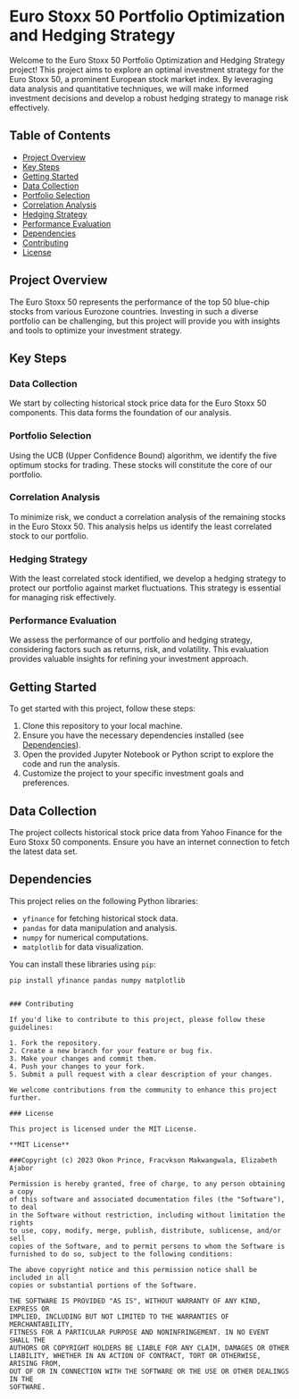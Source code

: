 # Euro Stoxx 50 Portfolio Optimization and Hedging Strategy

Welcome to the Euro Stoxx 50 Portfolio Optimization and Hedging Strategy project! This project aims to explore an optimal investment strategy for the Euro Stoxx 50, a prominent European stock market index. By leveraging data analysis and quantitative techniques, we will make informed investment decisions and develop a robust hedging strategy to manage risk effectively.

## Table of Contents

- [Project Overview](#project-overview)
- [Key Steps](#key-steps)
- [Getting Started](#getting-started)
- [Data Collection](#data-collection)
- [Portfolio Selection](#portfolio-selection)
- [Correlation Analysis](#correlation-analysis)
- [Hedging Strategy](#hedging-strategy)
- [Performance Evaluation](#performance-evaluation)
- [Dependencies](#dependencies)
- [Contributing](#contributing)
- [License](#license)

## Project Overview

The Euro Stoxx 50 represents the performance of the top 50 blue-chip stocks from various Eurozone countries. Investing in such a diverse portfolio can be challenging, but this project will provide you with insights and tools to optimize your investment strategy.

## Key Steps

### Data Collection

We start by collecting historical stock price data for the Euro Stoxx 50 components. This data forms the foundation of our analysis.

### Portfolio Selection

Using the UCB (Upper Confidence Bound) algorithm, we identify the five optimum stocks for trading. These stocks will constitute the core of our portfolio.

### Correlation Analysis

To minimize risk, we conduct a correlation analysis of the remaining stocks in the Euro Stoxx 50. This analysis helps us identify the least correlated stock to our portfolio.

### Hedging Strategy

With the least correlated stock identified, we develop a hedging strategy to protect our portfolio against market fluctuations. This strategy is essential for managing risk effectively.

### Performance Evaluation

We assess the performance of our portfolio and hedging strategy, considering factors such as returns, risk, and volatility. This evaluation provides valuable insights for refining your investment approach.

## Getting Started

To get started with this project, follow these steps:

1. Clone this repository to your local machine.
2. Ensure you have the necessary dependencies installed (see [Dependencies](#dependencies)).
3. Open the provided Jupyter Notebook or Python script to explore the code and run the analysis.
4. Customize the project to your specific investment goals and preferences.

## Data Collection

The project collects historical stock price data from Yahoo Finance for the Euro Stoxx 50 components. Ensure you have an internet connection to fetch the latest data set.

## Dependencies

This project relies on the following Python libraries:

- `yfinance` for fetching historical stock data.
- `pandas` for data manipulation and analysis.
- `numpy` for numerical computations.
- `matplotlib` for data visualization.

You can install these libraries using `pip`:

```shell
pip install yfinance pandas numpy matplotlib


### Contributing

If you'd like to contribute to this project, please follow these guidelines:

1. Fork the repository.
2. Create a new branch for your feature or bug fix.
3. Make your changes and commit them.
4. Push your changes to your fork.
5. Submit a pull request with a clear description of your changes.

We welcome contributions from the community to enhance this project further.

### License

This project is licensed under the MIT License.

**MIT License**

###Copyright (c) 2023 Okon Prince, Fracvkson Makwangwala, Elizabeth Ajabor

Permission is hereby granted, free of charge, to any person obtaining a copy
of this software and associated documentation files (the "Software"), to deal
in the Software without restriction, including without limitation the rights
to use, copy, modify, merge, publish, distribute, sublicense, and/or sell
copies of the Software, and to permit persons to whom the Software is
furnished to do so, subject to the following conditions:

The above copyright notice and this permission notice shall be included in all
copies or substantial portions of the Software.

THE SOFTWARE IS PROVIDED "AS IS", WITHOUT WARRANTY OF ANY KIND, EXPRESS OR
IMPLIED, INCLUDING BUT NOT LIMITED TO THE WARRANTIES OF MERCHANTABILITY,
FITNESS FOR A PARTICULAR PURPOSE AND NONINFRINGEMENT. IN NO EVENT SHALL THE
AUTHORS OR COPYRIGHT HOLDERS BE LIABLE FOR ANY CLAIM, DAMAGES OR OTHER
LIABILITY, WHETHER IN AN ACTION OF CONTRACT, TORT OR OTHERWISE, ARISING FROM,
OUT OF OR IN CONNECTION WITH THE SOFTWARE OR THE USE OR OTHER DEALINGS IN THE
SOFTWARE.



